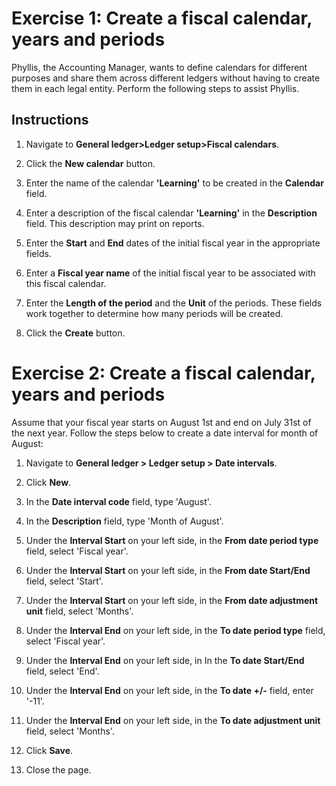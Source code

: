 Exercise 1: Create a fiscal calendar, years and periods
=======================================================

Phyllis, the Accounting Manager, wants to define calendars for different
purposes and share them across different ledgers without having to create them
in each legal entity. Perform the following steps to assist Phyllis.

Instructions
------------

1.  Navigate to **General ledger\>Ledger setup\>Fiscal calendars**.

2.  Click the **New calendar** button.

3.  Enter the name of the calendar **'Learning'** to be created in the
    **Calendar** field.

4.  Enter a description of the fiscal calendar **'Learning'** in the
    **Description** field. This description may print on reports.

5.  Enter the **Start** and **End** dates of the initial fiscal year in the
    appropriate fields.

6.  Enter a **Fiscal year name** of the initial fiscal year to be associated
    with this fiscal calendar.

7.  Enter the **Length of the period** and the **Unit** of the periods. These
    fields work together to determine how many periods will be created.

8.  Click the **Create** button.

Exercise 2: Create a fiscal calendar, years and periods
=======================================================

Assume that your fiscal year starts on August 1st and end on July 31st of the
next year. Follow the steps below to create a date interval for month of August:

1.  Navigate to **General ledger \> Ledger setup \> Date intervals**.

2.  Click **New**.

3.  In the **Date interval code** field, type 'August'.

4.  In the **Description** field, type 'Month of August'.

5.  Under the **Interval Start** on your left side, in the **From date period
    type** field, select 'Fiscal year'.

6.  Under the **Interval Start** on your left side, in the **From date
    Start/End** field, select 'Start'.

7.  Under the **Interval Start** on your left side, in the **From date
    adjustment unit** field, select 'Months'.

8.  Under the **Interval End** on your left side, in the **To date period type**
    field, select 'Fiscal year'.

9.  Under the **Interval End** on your left side, in In the **To date
    Start/End** field, select 'End'.

10. Under the **Interval End** on your left side, in the **To date +/-** field,
    enter '-11'.

11. Under the **Interval End** on your left side, in the **To date adjustment
    unit** field, select 'Months'.

12. Click **Save**.

13. Close the page.
